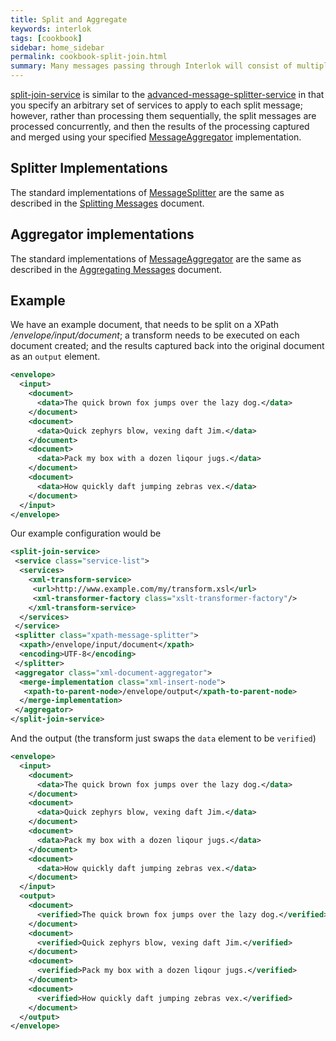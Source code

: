 ```yaml
---
title: Split and Aggregate
keywords: interlok
tags: [cookbook]
sidebar: home_sidebar
permalink: cookbook-split-join.html
summary: Many messages passing through Interlok will consist of multiple elements. Often you will get a batch of messages (popular if you're a heavy EDI user); but each message needs to be handled individually. However your use-case means that you still need to aggregate the results of the processing in some fashion.
---
```


[split-join-service][] is similar to the [advanced-message-splitter-service][] in that you specify an arbitrary set of services to apply to each split message; however, rather than processing them sequentially, the split messages are processed concurrently, and then the results of the processing captured and merged using your specified [MessageAggregator][] implementation.

## Splitter Implementations ##

The standard implementations of [MessageSplitter][] are the same as described in the [Splitting Messages](cookbook-splitting-messages.html#splitter-implementations) document.

## Aggregator implementations ##

The standard implementations of [MessageAggregator][] are the same as described in the [Aggregating Messages](cookbook-aggregating-messages.html#aggregator-implementations) document.


## Example ##

We have an example document, that needs to be split on a XPath _/envelope/input/document_; a transform needs to be executed on each document created; and the results captured back into the original document as an `output` element.

```xml
<envelope>
  <input>
    <document>
      <data>The quick brown fox jumps over the lazy dog.</data>
    </document>
    <document>
      <data>Quick zephyrs blow, vexing daft Jim.</data>
    </document>
    <document>
      <data>Pack my box with a dozen liqour jugs.</data>
    </document>
    <document>
      <data>How quickly daft jumping zebras vex.</data>
    </document>
  </input>
</envelope>
```

Our example configuration would be

```xml
<split-join-service>
 <service class="service-list">
  <services>
    <xml-transform-service>
     <url>http://www.example.com/my/transform.xsl</url>
     <xml-transformer-factory class="xslt-transformer-factory"/>
    </xml-transform-service>
  </services>
 </service>
 <splitter class="xpath-message-splitter">
  <xpath>/envelope/input/document</xpath>
  <encoding>UTF-8</encoding>
 </splitter>
 <aggregator class="xml-document-aggregator">
  <merge-implementation class="xml-insert-node">
   <xpath-to-parent-node>/envelope/output</xpath-to-parent-node>
  </merge-implementation>
 </aggregator>
</split-join-service>
```

And the output (the transform just swaps the `data` element to be `verified`)

```xml
<envelope>
  <input>
    <document>
      <data>The quick brown fox jumps over the lazy dog.</data>
    </document>
    <document>
      <data>Quick zephyrs blow, vexing daft Jim.</data>
    </document>
    <document>
      <data>Pack my box with a dozen liqour jugs.</data>
    </document>
    <document>
      <data>How quickly daft jumping zebras vex.</data>
    </document>
  </input>
  <output>
    <document>
      <verified>The quick brown fox jumps over the lazy dog.</verified>
    </document>
    <document>
      <verified>Quick zephyrs blow, vexing daft Jim.</verified>
    </document>
    <document>
      <verified>Pack my box with a dozen liqour jugs.</verified>
    </document>
    <document>
      <verified>How quickly daft jumping zebras vex.</verified>
    </document>
  </output>
</envelope>
```


[advanced-message-splitter-service]: https://development.adaptris.net/javadocs/v3-snapshot/Interlok-API/com/adaptris/core/services/splitter/AdvancedMessageSplitterService.html
[service-list]: https://development.adaptris.net/javadocs/v3-snapshot/Interlok-API/com/adaptris/core/ServiceList.html
[MessageSplitter]: https://development.adaptris.net/javadocs/v3-snapshot/Interlok-API/com/adaptris/core/services/splitter/MessageSplitter.html
[AdaptrisMessage]: https://development.adaptris.net/javadocs/v3-snapshot/Interlok-API/com/adaptris/core/AdaptrisMessage.html
[Service]: https://development.adaptris.net/javadocs/v3-snapshot/Interlok-API/com/adaptris/core/Service.html
[MessageAggregator]: https://development.adaptris.net/javadocs/v3-snapshot/Interlok-API/com/adaptris/core/services/aggregator/MessageAggregator.html
[AggregatingConsumeService]: https://development.adaptris.net/javadocs/v3-snapshot/Interlok-API/com/adaptris/core/services/aggregator/AggregatingConsumeService.html
[mime-aggregator]: https://development.adaptris.net/javadocs/v3-snapshot/Interlok-API/com/adaptris/core/services/aggregator/MimeAggregator.html
[ignore-original-mime-aggregator]: https://development.adaptris.net/javadocs/v3-snapshot/Interlok-API/com/adaptris/core/services/aggregator/IgnoreOriginalMimeAggregator.html
[replace-with-first-message-aggregator]: https://development.adaptris.net/javadocs/v3-snapshot/Interlok-API/com/adaptris/core/services/aggregator/ReplaceWithFirstMessage.html
[xml-document-aggregator]: https://development.adaptris.net/javadocs/v3-snapshot/Interlok-API/com/adaptris/core/services/aggregator/XmlDocumentAggregator.html
[ignore-original-xml-document-aggregator]: https://development.adaptris.net/javadocs/v3-snapshot/Interlok-API/com/adaptris/core/services/aggregator/IgnoreOriginalXmlDocumentAggregator.html
[split-join-service]: https://development.adaptris.net/javadocs/v3-snapshot/Interlok-API/com/adaptris/core/services/splitter/SplitJoinService.html